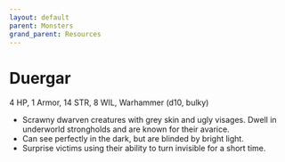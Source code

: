 ```yaml
---
layout: default
parent: Monsters
grand_parent: Resources
---
```


# Duergar

4 HP, 1 Armor, 14 STR, 8 WIL, Warhammer (d10, bulky)

- Scrawny dwarven creatures with grey skin and ugly visages.   Dwell in underworld strongholds and are known for their avarice.
- Can see perfectly in the dark, but are blinded by bright light.
- Surprise victims using their ability to turn invisible for a short time.
